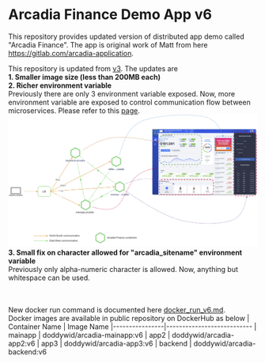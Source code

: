 # **Arcadia Finance Demo App v6**

This repository provides updated version of distributed app demo called "Arcadia Finance".
The app is original work of Matt from here https://gitlab.com/arcadia-application.

This repository is updated from [v3](https://github.com/doddywid/doddywid-demo-app-arcadia-finance-v3). The updates are\
**1. Smaller image size (less than 200MB each)**\
**2. Richer environment variable**\
   Previously there are only 3 environment variable exposed. Now, more environment variable are exposed to control communication flow between microservices.
   Please refer to this [page](https://github.com/doddywid/doddywid-demo-app-arcadia-finance-v6/blob/main/docker_run_v6.md).
   ![alt text](https://github.com/doddywid/doddywid-demo-app-arcadia-finance-v6/blob/main/arcadia%20application%20flow.png)
**3. Small fix on character allowed for "arcadia_sitename" environment variable**\
   Previously only alpha-numeric character is allowed. Now, anything but whitespace can be used.

\
\
New docker run command is documented here [docker_run_v6.md](https://github.com/doddywid/doddywid-demo-app-arcadia-finance-v6/blob/main/docker_run_v6.md).\
Docker images are available in public repository on DockerHub as below
| Container Name | Image Name 
|----------------|---------------------------
| mainapp        | doddywid/arcadia-mainapp:v6
| app2           | doddywid/arcadia-app2:v6
| app3           | doddywid/arcadia-app3:v6
| backend        | doddywid/arcadia-backend:v6
